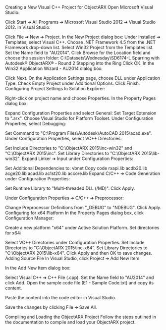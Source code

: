
Creating a New Visual C++ Project for ObjectARX
Open Microsoft Visual Studio:

Click Start ➔ All Programs ➔ Microsoft Visual Studio 2012 ➔ Visual Studio 2012.
In Visual Studio:

Click File ➔ New ➔ Project.
In the New Project dialog box:
Under Installed ➔ Templates, select Visual C++.
Choose .NET Framework 4.5 from the .NET Framework drop-down list.
Select Win32 Project from the Templates list.
Set the Name field to "AU2014".
Click Browse for the Location field and choose the session folder:
C:\Datasets\Wednesday\SD6174-L Sparring with Autodesk® ObjectARX® - Round 2 Stepping into the Ring
Click OK.
In the Win32 Application Wizard - AU2014 dialog box:

Click Next.
On the Application Settings page, choose DLL under Application Type.
Check Empty Project under Additional Options.
Click Finish.
Configuring Project Settings
In Solution Explorer:

Right-click on project name and choose Properties.
In the Property Pages dialog box:

Expand Configuration Properties and select General:
Set Target Extension to ".arx".
Choose Visual Studio  for Platform Toolset.
Under Configuration Properties, select Debugging:

Set Command to "C:\Program Files\Autodesk\AutoCAD 2015\acad.exe".
Under Configuration Properties, select VC++ Directories:

Set Include Directories to "C:\ObjectARX 2015\inc-win32" and "C:\ObjectARX 2015\inc".
Set Library Directories to "C:\ObjectARX 2015\lib-win32".
Expand Linker ➔ Input under Configuration Properties:

Set Additional Dependencies to:
vbnet
Copy code
rxapi.lib
acdb20.lib
acge20.lib
acad.lib
ac1st20.lib
accore.lib
Expand C/C++ ➔ Code Generation under Configuration Properties:

Set Runtime Library to "Multi-threaded DLL (/MD)".
Click Apply.

Under Configuration Properties ➔ C/C++ ➔ Preprocessor:

Change Preprocessor Definitions from "_DEBUG" to "NDEBUG".
Click Apply.
Configuring for x64 Platform
In the Property Pages dialog box, click Configuration Manager:

Create a new platform "x64" under Active Solution Platform.
Set directories for x64:

Select VC++ Directories under Configuration Properties.
Set Include Directories to "C:\ObjectARX 2015\inc-x64".
Set Library Directories to "C:\ObjectARX 2015\lib-x64".
Click Apply and then OK to save changes.
Adding Source File
In Visual Studio, click Project ➔ Add New Item.

In the Add New Item dialog box:

Select Visual C++ ➔ C++ File (.cpp).
Set the Name field to "AU2014" and click Add.
Open the sample code file (E1 - Sample Code.txt) and copy its content.

Paste the content into the code editor in Visual Studio.

Save the changes by clicking File ➔ Save All.

Compiling and Loading the ObjectARX Project
Follow the steps outlined in the documentation to compile and load your ObjectARX project.
